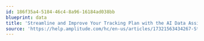 ```yaml
---
id: 186f35a4-5184-46c4-8a96-16184ad038bb
blueprint: data
title: 'Streamline and Improve Your Tracking Plan with the AI Data Assistant'
source: 'https://help.amplitude.com/hc/en-us/articles/17321563434267-Streamline-and-improve-your-tracking-plan-with-the-AI-Data-Assistant'
---
```

